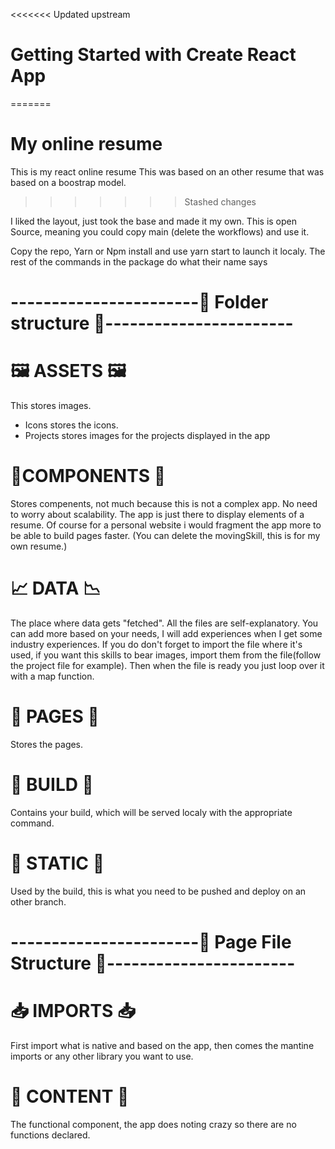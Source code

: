 <<<<<<< Updated upstream
# Getting Started with Create React App
=======
# My online resume

This is my react online resume This was based on an other resume that was based on a boostrap model.
>>>>>>> Stashed changes

I liked the layout, just took the base and made it my own. This is open Source, meaning you could copy main (delete the workflows) and use it.

Copy the repo, Yarn or Npm install and use yarn start to launch it localy. The rest of the commands in the package do what their name says

# -----------------------📁 Folder structure 📁-----------------------

# 🖼 ASSETS 🖼

This stores images.

- Icons stores the icons.
- Projects stores images for the projects displayed in the app

# 🧩COMPONENTS 🧩

Stores compenents, not much because this is not a complex app. No need to worry about scalability. The app is just there to display elements of a resume. Of
course for a personal website i would fragment the app more to be able to build pages faster. (You can delete the movingSkill, this is for my own resume.)

# 📈 DATA 📉

The place where data gets "fetched". All the files are self-explanatory. You can add more based on your needs, I will add experiences when I get some industry
experiences. If you do don't forget to import the file where it's used, if you want this skills to bear images, import them from the file(follow the project
file for example). Then when the file is ready you just loop over it with a map function.

# 📃 PAGES 📃

Stores the pages.

# 🔧 BUILD 🔨

Contains your build, which will be served localy with the appropriate command.

# 💽 STATIC 💽

Used by the build, this is what you need to be pushed and deploy on an other branch.

# -----------------------📃 Page File Structure 📃-----------------------

# 📥 IMPORTS 📥

First import what is native and based on the app, then comes the mantine imports or any other library you want to use.

# 📖 CONTENT 📖

The functional component, the app does noting crazy so there are no functions declared.

